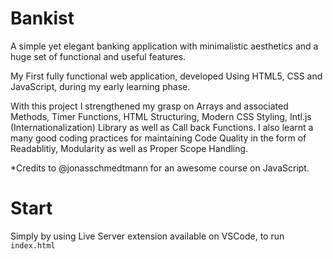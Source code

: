 # Bankist
A simple yet elegant banking application with minimalistic aesthetics and a huge set of functional and useful features.

My First fully functional web application, developed Using HTML5, CSS and JavaScript, during my early learning phase.

With this project I strengthened my grasp on Arrays and associated Methods, Timer Functions, HTML Structuring, Modern CSS Styling, Intl.js (Internationalization) Library as well as Call back Functions.
I also learnt a many good coding practices for maintaining Code Quality in the form of Readablitiy, Modularity as well as Proper Scope Handling.

*Credits to @jonasschmedtmann for an awesome course on JavaScript.

# Start
Simply by using Live Server extension available on VSCode, to run ```index.html```
